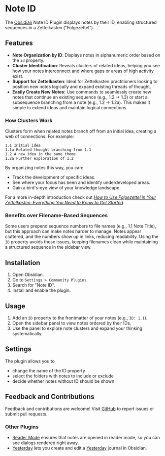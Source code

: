 # Note ID

The [Obsidian](https://www.obsidian.md/) Note ID Plugin displays notes by their ID, enabling structured sequences in a Zettelkasten ("Folgezettel").

## Features

- **Note Organization by ID**: Displays notes in alphanumeric order based on the `id` property.
- **Cluster Identification**: Reveals clusters of related ideas, helping you see how your notes interconnect and where gaps or areas of high activity exist.
- **Support for Zettelkasten**: Ideal for Zettelkasten practitioners looking to position new notes logically and expand existing threads of thought.
- **Easily Create New Notes:** Use commands to seamlessly create new notes that continue an existing sequence (e.g., 1.2 → 1.3) or start a subsequence branching from a note (e.g., 1.2 → 1.2a). This makes it simple to extend ideas and maintain logical connections.

### How Clusters Work

Clusters form when related notes branch off from an initial idea, creating a web of connections. For example:

```
1.1 Initial idea
1.1a Related thought branching from 1.1
1.2 A new idea in the same theme
1.2a Further exploration of 1.2
```

By organizing notes this way, you can:

- Track the development of specific ideas.
- See where your focus has been and identify underdeveloped areas.
- Gain a bird's-eye view of your knowledge landscape.

For a more in-depth introduction check out _[How to Use Folgezettel in Your Zettelkasten: Everything You Need to Know to Get Started](https://writing.bobdoto.computer/how-to-use-folgezettel-in-your-zettelkasten-everything-you-need-to-know-to-get-started/)._

### Benefits over Filename-Based Sequences

Some users prepend sequence numbers to file names (e.g., 1.1 Note Title), but this approach can make notes harder to manage. Notes appear cluttered, and the numbers show up in links, reducing readability. Using the `ID` property avoids these issues, keeping filenames clean while maintaining a structured sequence in the sidebar view.

## Installation

1. Open Obsidian.
2. Go to `Settings > Community Plugins`.
3. Search for "Note ID".
4. Install and enable the plugin.

## Usage

1. Add an `ID` property to the frontmatter of your notes (e.g., `ID: 1.1`).
2. Open the sidebar panel to view notes ordered by their IDs.
3. Use the panel to explore note clusters and expand your thinking systematically.

## Settings

The plugin allows you to

- change the name of the ID property
- select the folders with notes to include or exclude
- decide whether notes without ID should be shown

## Feedback and Contributions

Feedback and contributions are welcome! Visit [GitHub](https://github.com/dominikmayer/obsidian-note-id) to report issues or submit pull requests.

### Other Plugins

- [Reader Mode](https://github.com/dominikmayer/obsidian-reader-mode) ensures that notes are opened in reader mode, so you can see dialogs rendered right away.
- [Yesterday](https://github.com/dominikmayer/obsidian-yesterday) lets you create and edit a [Yesterday](https://www.yesterday.md) journal in Obsidian.

